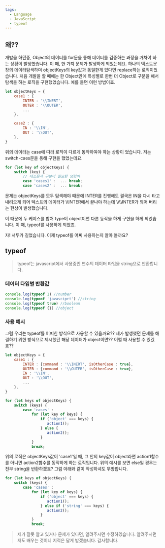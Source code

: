 ```yaml
---
tags:
  - Language
  - JavaScript
  - typeof
---
```

## 왜??
개발을 하던중, Object의 데이터를 for문을 통해 데이터를 검증하는 과정을 거쳐야 하는 상황이 발생했습니다.
이 때, 한 가지 문제가 발생하게 되었는데요.
하나의 텍스트문장의 데이터탐색하며 objectKeys의 key값과 동일한게 있다면 replace하는 로직이었습니다.
처음 개발을 할 때에는 한 Object안에 특성별로 한번 더 Object로 구분을 해서 탐색을 하는 로직을 구현했었습니다.
예를 들면 이런 방법이죠.

```javascript
let objectKeys = {
    case1 : {
        INTER : '\\INERT',
        OUTER : '\\OUTER',
        ...
    },

    case2 : {
        IN : '\\IN',
        OUT : '\\OUT',
    },
}
```

위의 데이터는 case에 따라 로직이 다르게 동작하여야 하는 상황이 었습니다.
저는 switch-caes문을 통해 구현을 했었는데요.

```javascript
for (let key of objectKeys) {  
    switch (key) {  
        // 대소문자 구분이 필요한 명령어  
        case 'cases1' :  ... break;
        case 'cases2' :  ... break;
```

문제는 objectKeys를 모두 탐색해야 때문에 INTER를 진행해도 결국은 IN을 다시 타고 내려오게 되어 텍스트의 데이터가 \\\\INTER에서 끝나야 하는데 \\\\\\\\INTER가 되어 버리는 현상이 발생했습니다.

이 때문에 두 케이스를 합쳐 type이 object이면 다른 동작을 하게 구현을 하게 되었습니다.
이 때, typeof를 사용하게 되었죠.

자! 서두가 길었습니다. 이제  typeof를 어찌 사용하는지 알아 볼까요?

## typeof
> typeof는 javascript에서 사용중인 변수의 데이터 타입을 string으로 반환합니다.

### 데이터 다입별 반환값
```javascript
console.log(typeof 1) //number
console.log(typeof 'javasciprt') //string
console.log(typeof true) //boolean
console.log(typeof {}) //object
```

### 사용 예시
그럼 우리는 typeof를 어떠한 방식으로 사용할 수 있을까요??
제가 발생했던 문제를 해결하기 위한 방식으로 제시했던 해당 데이터가 object이면??
이럴 때 사용할 수 있겠죠??

```javascript
let objectKeys = {
    case1 : {
        INTER : {command : '\\INERT', isOtherCase : true},
        OUTER : {command : '\\OUTER', isOtherCase : true},
        IN : '\\IN',
        OUT : '\\OUT',
        ...
    },
}

for (let keys of objectKeys) {  
    switch (keys) {  
        case 'cases' :
            for (let key of keys) {
	            if ('object' === keys) {
	               action1();
	            } else {
	               action2();
	            }
            }
            break;
```

위의 로직은 objectKeys값이 'case1'일 때,
그 안의 key값이 object라면 action1함수를 아니면 action2함수를 동작하게 하는 로직입니다.
위의 예시를 보면 else일 경우는 전부 string을 반환하겠죠? 그럼 아래와 같이 작성하셔도 무방합니다.

```javascript
for (let keys of objectKeys) {  
    switch (keys) {  
        case 'cases' :
            for (let key of keys) {
	            if ('object' === keys) {
	               action1();
	            } else if ('string' === keys) {
	               action2();
	            }
            }
            break;
```

> 제가 잘못 알고 있거나 문제가 있다면, 알려주시면 수정하겠습니다.
> 알려주시면 저도 배우는 것이니 지적은 달게 받겠습니다. 감사합니다.